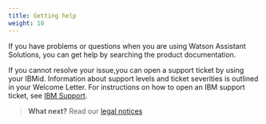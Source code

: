 ```yaml
---
title: Getting help
weight: 10
---
```

If you have problems or questions when you are using Watson Assistant Solutions, you can get help by
searching the product documentation.

If you cannot resolve your issue,you can open a support ticket by using your IBMid. Information about support levels and ticket severities is outlined in your Welcome Letter. For instructions on how to open an IBM support ticket, see [IBM Support](https://www.ibm.com/mysupport).

> **What next?** Read our [legal notices]({{site.baseurl}}/legal/terms-of-use)

